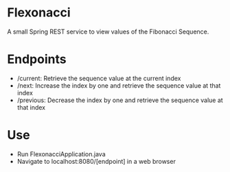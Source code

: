 # Flexonacci
A small Spring REST service to view values of the Fibonacci Sequence.

# Endpoints
- /current: Retrieve the sequence value at the current index
- /next: Increase the index by one and retrieve the sequence value at that index
- /previous: Decrease the index by one and retrieve the sequence value at that index

# Use
- Run FlexonacciApplication.java
- Navigate to localhost:8080/[endpoint] in a web browser
